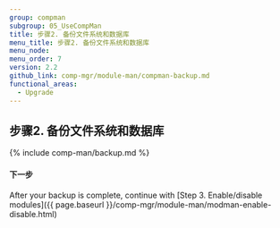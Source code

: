 ```yaml
---
group: compman
subgroup: 05_UseCompMan
title: 步骤2. 备份文件系统和数据库
menu_title: 步骤2. 备份文件系统和数据库
menu_node:
menu_order: 7
version: 2.2
github_link: comp-mgr/module-man/compman-backup.md
functional_areas:
  - Upgrade
---
```


## 步骤2. 备份文件系统和数据库

{% include comp-man/backup.md %}

#### 下一步
After your backup is complete, continue with [Step 3. Enable/disable modules]({{ page.baseurl }}/comp-mgr/module-man/modman-enable-disable.html)

